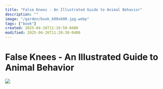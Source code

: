 ```yaml
---
title: "False Knees - An Illustrated Guide to Animal Behavior"
description: ""
image: "/garden/book_600x600.jpg.webp"
tags: ["book"]
created: 2025-04-26T11:19:59-0400
modified: 2025-04-26T11:20:30-0400
---
```

# False Knees - An Illustrated Guide to Animal Behavior

![](/garden/book_600x600.jpg.webp)